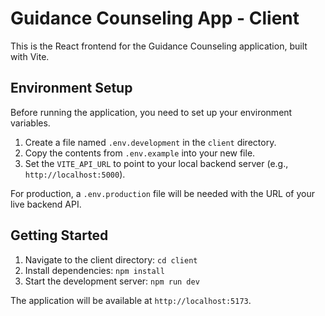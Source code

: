 # Guidance Counseling App - Client

This is the React frontend for the Guidance Counseling application, built with Vite.

## Environment Setup

Before running the application, you need to set up your environment variables.

1.  Create a file named `.env.development` in the `client` directory.
2.  Copy the contents from `.env.example` into your new file.
3.  Set the `VITE_API_URL` to point to your local backend server (e.g., `http://localhost:5000`).

For production, a `.env.production` file will be needed with the URL of your live backend API.


## Getting Started

1.  Navigate to the client directory: `cd client`
2.  Install dependencies: `npm install`
3.  Start the development server: `npm run dev`


The application will be available at `http://localhost:5173`.
